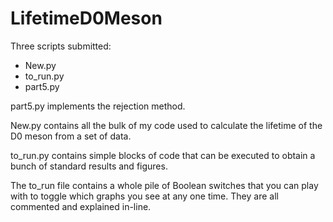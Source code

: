 # LifetimeD0Meson


Three scripts submitted:
- New.py
- to_run.py
- part5.py

part5.py implements the rejection method.

New.py contains all the bulk of my code used to calculate the lifetime of the D0 meson from a set of data.

to_run.py contains simple blocks of code that can be executed to obtain a bunch of standard results and figures.

The to_run file contains a whole pile of Boolean switches that you can play with to toggle which graphs you see at any one time. They are all commented and explained in-line.
